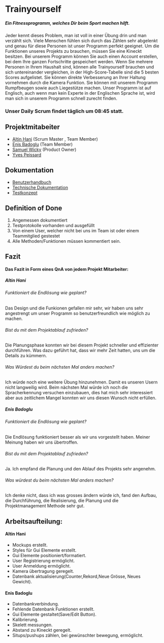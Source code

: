 # Trainyourself
##### Ein Fitnessprogramm, welches Dir beim Sport machen hilft.                                                                         
Jeder kennt dieses Problem, man ist voll in einer Übung drin und man verzählt sich. Viele Menschen fühlen sich durch das Zählen sehr abgelenkt und genau für diese Personen ist unser Programm perfekt geeignet. Um die Funktionen unseres Projekts zu brauchen, müssen Sie eine Kineckt besitzen. Bei unserem Programm können Sie auch einen Account erstellen, bei dem Ihre ganzen Fortschritte gespeichert werden. Wenn Sie mehrere Personen in Ihrem Haushalt sind, können alle Trainyourself brauchen und sich untereinander vergleichen, in der High-Score-Tabelle sind die 5 besten Scores aufgelistet. Sie können direkte Verbesserung an Ihrer Haltung vornehmen durch die Kamera Funktion. Sie können mit unserem Programm Rumpfbeugen sowie auch Liegestütze machen. Unser Programm ist auf Englisch, auch wenn man kein Experte in der Englischen Sprache ist, wird man sich in unserem Programm schnell zurecht finden.


### Unser Daily Scrum findet täglich um 08:45 statt.

## Projektmitabeiter

* [Altin Hani](https://github.com/xahanix) (Scrum Master , Team Member)
* [Enis Badoglu](https://github.com/badogluEnis) (Team Member)
* [Samuel Wicky](https://github.com/soxyl) (Product Owner) 
* [Yves Peissard](https://github.com/)
## Dokumentation

* [Benutzerhandbuch](docs/usermanual.md)
* [Technische Dokumentation](docs/technical.md)
* [Testkonzept](docs/testing.md)

## Definition of Done

1. Angemessen dokumentiert
2. Testprotokolle vorhanden und ausgefüllt
3. Von einem User, welcher nicht bei uns im Team ist oder einem Teammitglied gestestet
4. Alle Methoden/Funktionen müssen kommentiert sein.



## Fazit

#### Das Fazit in Form eines QnA von jedem Projekt Mitarbeiter:

##### Altin Hani

###### Funktioniert die Endlösung wie geplant?
Das Design und die Funkionen gefallen mir sehr, wir haben uns sehr angestrengt um unser Programm so benutzerfreundlich wie möglich zu machen. 
 
###### Bist du mit dem Projektablauf zufrieden?
Die Planungsphase konnten wir bei diesem Projekt schneller und effizienter durchführen. Was dazu geführt hat, dass wir mehr Zeit hatten, uns um die Details zu kümmern. 
 
###### Was Würdest du beim nächsten Mal anders machen?
Ich würde noch eine weitere Übung hinzunehmen. Damit es unseren Usern nicht langweilig wird. Beim nächsten Mal würde ich noch die Spracherkennung versuchen einzubauen, dies hat mich sehr interessiert aber aus zeitlichem Mangel konnten wir uns diesen Wunsch nicht erfüllen.

##### Enis Badoglu

###### Funktioniert die Endlösung wie geplant?
Die Endlösung funktioniert besser als wir uns vorgestellt haben. Meiner Meinung haben wir uns übertroffen.

###### Bist du mit dem Projektablauf zufrieden?
Ja. Ich empfand die Planung und den Ablauf des Projekts sehr angenehm.

###### Was würdest du beim nächsten Mal anders machen?
Ich denke nicht, dass ich was grosses ändern würde ich, fand den Aufbau, die Durchführung, die Realisierung, die Planung und die Projektmanagement Methode sehr gut.


## Arbeitsaufteilung:
#### Altin Hani

* Mockups erstellt.
* Styles für Gui Elemente erstellt.
* Gui Elemente positioniert/formatiert.
* User Registrierung ermöglicht.
* User Anmeldung ermöglicht.
* Kamera übertragung geregelt.
* Datenbank aktualisierung(Counter,Rekord,Neue Grösse, Neues Gewicht).

#### Enis Badoglu

* Datenbankverbindung.
* Fehlende Datenbank Funktionen erstellt. 
* Gui Elemente gestaltet(Save/Edit Button).
* Kalibrierung.
* Skelett messungen.
* Abstand zu Kineckt geregelt.
* Situps/pushups zählen, bei gewünschter bewegung, ermöglicht.
